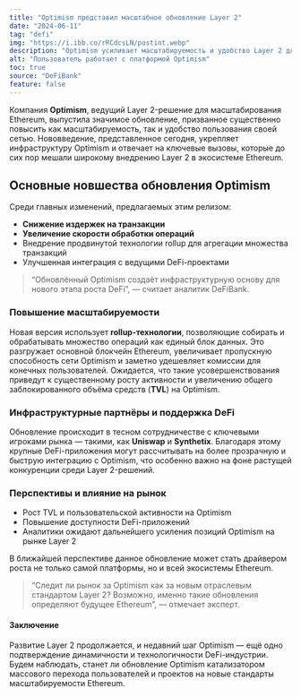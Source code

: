 ```yaml
---
title: "Optimism представил масштабное обновление Layer 2"
date: "2024-06-11"
tag: "defi"
img: "https://i.ibb.co/rRCdcsLN/postint.webp"
description: "Optimism усиливает масштабируемость и удобство Layer 2 для Ethereum"
alt: "Пользователь работает с платформой Optimism"
toc: true
source: "DeFiBank"
feature: false
---
```


Компания **Optimism**, ведущий Layer 2-решение для масштабирования Ethereum, выпустила значимое обновление, призванное существенно повысить как масштабируемость, так и удобство пользования своей сетью. Нововведение, представленное сегодня, укрепляет инфраструктуру Optimism и отвечает на ключевые вызовы, которые до сих пор мешали широкому внедрению Layer 2 в экосистеме Ethereum.

## Основные новшества обновления Optimism

Среди главных изменений, предлагаемых этим релизом:

- **Снижение издержек на транзакции**
- **Увеличение скорости обработки операций**
- Внедрение продвинутой технологии rollup для агрегации множества транзакций
- Улучшенная интеграция с ведущими DeFi-проектами

> “Обновлённый Optimism создаёт инфраструктурную основу для нового этапа роста DeFi”, — считает аналитик DeFiBank.

### Повышение масштабируемости

Новая версия использует **rollup-технологии**, позволяющие собирать и обрабатывать множество операций как единый блок данных. Это разгружает основной блокчейн Ethereum, увеличивает пропускную способность сети Optimism и заметно удешевляет комиссии для конечных пользователей. Ожидается, что такие усовершенствования приведут к существенному росту активности и увеличению общего заблокированного объёма средств (**TVL**) на Optimism.

### Инфраструктурные партнёры и поддержка DeFi

Обновление происходит в тесном сотрудничестве с ключевыми игроками рынка — такими, как **Uniswap** и **Synthetix**. Благодаря этому крупные DeFi-приложения могут рассчитывать на более прозрачную и быструю интеграцию с Optimism, что особенно важно на фоне растущей конкуренции среди Layer 2-решений.

### Перспективы и влияние на рынок

- Рост TVL и пользовательской активности на Optimism
- Повышение доступности DeFi-приложений
- Аналитики ожидают дальнейшего усиления позиций Optimism на рынке Layer 2

В ближайшей перспективе данное обновление может стать драйвером роста не только самой платформы, но и всей экосистемы Ethereum.

> “Следит ли рынок за Optimism как за новым отраслевым стандартом Layer 2? Возможно, именно такие обновления определяют будущее Ethereum”, — отмечает эксперт.

#### Заключение

Развитие Layer 2 продолжается, и недавний шаг Optimism — ещё одно подтверждение динамичности и технологичности DeFi-индустрии. Будем наблюдать, станет ли обновление Optimism катализатором массового перехода пользователей и проектов на новые стандарты масштабируемости Ethereum.

